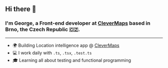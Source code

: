 ## Hi there 👋

### I'm George, a Front-end developer at [CleverMaps](https://www.clevermaps.io) based in Brno, the Czech Republic :czech_republic:.

------

- :earth_africa: Building Location intelligence app @ [CleverMaps](https://www.clevermaps.io)
- :computer: I work daily with `.ts`, `.tsx`, `.test.ts`
- :mortar_board: Learning all about testing and functional programming 